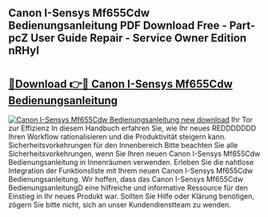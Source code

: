 ## Canon I-Sensys Mf655Cdw Bedienungsanleitung PDF Download Free - Part-pcZ User Guide Repair - Service Owner Edition nRHyI

# <h2><a href="http://df4s8pj.blite.top/?on=Canon+I-Sensys+Mf655Cdw+Bedienungsanleitung">🔗Download 👉🔴 Canon I-Sensys Mf655Cdw Bedienungsanleitung</a></h2>

[![Canon I-Sensys Mf655Cdw Bedienungsanleitung new download](https://i.imgur.com/lujVjoI.png)](http://df4s8pj.blite.top/?on=Canon+I-Sensys+Mf655Cdw+Bedienungsanleitung)
Ihr Tor zur Effizienz In diesem Handbuch erfahren Sie, wie Ihr neues REDDDDDDD Ihren Workflow rationalisieren und die Produktivität steigern kann. Sicherheitsvorkehrungen für den Innenbereich Bitte beachten Sie alle Sicherheitsvorkehrungen, wenn Sie Ihren neuen Canon I-Sensys Mf655Cdw Bedienungsanleitung in Innenräumen verwenden. Erleben Sie die nahtlose Integration der Funktionsliste mit Ihrem neuen Canon I-Sensys Mf655Cdw Bedienungsanleitung. Wir hoffen, dass das Canon I-Sensys Mf655Cdw BedienungsanleitungD eine hilfreiche und informative Ressource für den Einstieg in Ihr neues Produkt war. Sollten Sie Hilfe oder Klärung benötigen, zögern Sie bitte nicht, sich an unser Kundendienstteam zu wenden.
